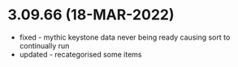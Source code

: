 # 3.09.66 (18-MAR-2022)
 - fixed - mythic keystone data never being ready causing sort to continually run
 - updated - recategorised some items
